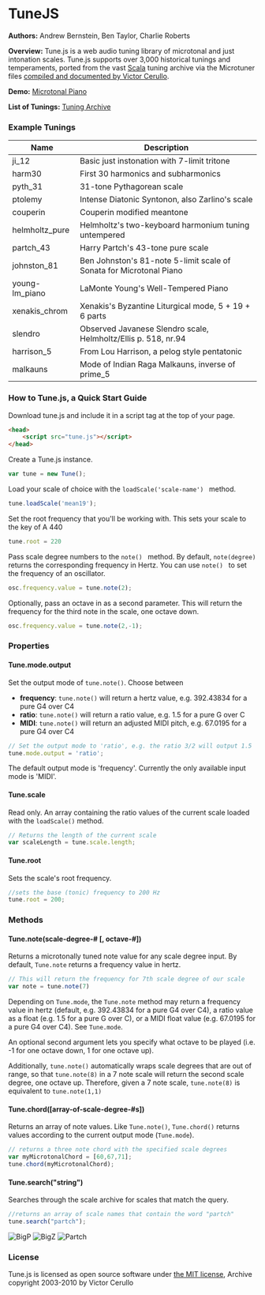 # TuneJS

**Authors:** Andrew Bernstein, Ben Taylor, Charlie Roberts

**Overview:** Tune.js is a web audio tuning library of microtonal and just intonation scales. Tune.js supports over 3,000 historical tunings and temperaments, ported from the vast [Scala](http://www.huygens-fokker.org/scala/) tuning archive via the Microtuner files [compiled and documented by Victor Cerullo](http://www.venetica.net/Sites/16tone/mtx_file_specs.htm).

**Demo:** [Microtonal Piano](http://abbernie.github.io/tune/)

**List of Tunings:** [Tuning Archive](http://abbernie.github.io/tune/scales.html)

### Example Tunings

| Name | Description |
|------|-------------|
| ji_12 | Basic just instonation with 7-limit tritone |
| harm30 | First 30 harmonics and subharmonics |
| pyth_31 | 31-tone Pythagorean scale |
| ptolemy | Intense Diatonic Syntonon, also Zarlino's scale |
| couperin | Couperin modified meantone |
| helmholtz_pure | Helmholtz's two-keyboard harmonium tuning untempered |
| partch_43 | Harry Partch's 43-tone pure scale |
| johnston_81 | Ben Johnston's 81-note 5-limit scale of Sonata for Microtonal Piano |
| young-lm_piano | LaMonte Young's Well-Tempered Piano |
| xenakis_chrom | Xenakis's Byzantine Liturgical mode, 5 + 19 + 6 parts |
| slendro | Observed Javanese Slendro scale, Helmholtz/Ellis p. 518, nr.94 |
| harrison_5 | From Lou Harrison, a pelog style pentatonic |
| malkauns | Mode of Indian Raga Malkauns, inverse of prime_5 |


### How to Tune.js, a Quick Start Guide

Download tune.js and include it in a script tag at the top of your page.

```html
<head>
	<script src="tune.js"></script>
</head>
```

Create a Tune.js instance.

```js
var tune = new Tune();
```

Load your scale of choice with the ```loadScale('scale-name') ``` method.

```js
tune.loadScale('mean19');
```

Set the root frequency that you'll be working with. This sets your scale to the key of A 440

```js
tune.root = 220
```

Pass scale degree numbers to the ```note() ``` method. By default, ```note(degree) ``` returns the corresponding frequency in Hertz. You can use ```note() ``` to set the frequency of an oscillator.

```js
osc.frequency.value = tune.note(2);
```

Optionally, pass an octave in as a second parameter. This will return the frequency for the third note in the scale, one octave down.

```js
osc.frequency.value = tune.note(2,-1);
```



### Properties

#### Tune.mode.output

Set the output mode of `tune.note()`. Choose between

- **frequency**: `tune.note()` will return a hertz value, e.g. 392.43834 for a pure G4 over C4
- **ratio**: `tune.note()` will return a ratio value, e.g. 1.5 for a pure G over C
- **MIDI**: `tune.note()` will return an adjusted MIDI pitch, e.g. 67.0195 for a pure G4 over C4

```js
// Set the output mode to 'ratio', e.g. the ratio 3/2 will output 1.5
tune.mode.output = 'ratio';
```

The default output mode is 'frequency'. Currently the only available input mode is 'MIDI'.


#### Tune.scale

Read only. An array containing the ratio values of the current scale loaded with the ```loadScale()``` method.

```js
// Returns the length of the current scale
var scaleLength = tune.scale.length;
```


#### Tune.root

Sets the scale's root frequency.

```js
//sets the base (tonic) frequency to 200 Hz
tune.root = 200;
```



### Methods

#### Tune.note(scale-degree-# [, octave-#])

Returns a microtonally tuned note value for any scale degree input. By default, `Tune.note` returns a frequency value in hertz.

```js
// This will return the frequency for 7th scale degree of our scale
var note = tune.note(7)
```

Depending on `Tune.mode`, the `Tune.note` method may return a frequency value in hertz (default, e.g. 392.43834 for a pure G4 over C4), a ratio value as a float (e.g. 1.5 for a pure G over C), or a MIDI float value (e.g. 67.0195 for a pure G4 over C4). See `Tune.mode`.

An optional second argument lets you specify what octave to be played (i.e. -1 for one octave down, 1 for one octave up).

Additionally, `tune.note()` automatically wraps scale degrees that are out of range, so that `tune.note(8)` in a 7 note scale will return the second scale degree, one octave up. Therefore, given a 7 note scale, `tune.note(8)` is equivalent to `tune.note(1,1)`


#### Tune.chord([array-of-scale-degree-#s])

Returns an array of note values. Like `Tune.note()`, `Tune.chord()` returns values according to the current output mode (`Tune.mode`).

```js
// returns a three note chord with the specified scale degrees
var myMicrotonalChord = [60,67,71];
tune.chord(myMicrotonalChord);
```

#### Tune.search("string")

Searches through the scale archive for scales that match the query.

```js
//returns an array of scale names that contain the word "partch"
tune.search("partch");
```





![BigP](http://www.mathopenref.com/images/bioimages/pythagoras1.jpg)
![BigZ](https://upload.wikimedia.org/wikipedia/commons/thumb/2/22/Gioseffo_Zarlino.jpg/200px-Gioseffo_Zarlino.jpg)
![Partch](http://www.pas.org/images/default-source/hall-of-fame-photos/hpartch.jpg?sfvrsn=0)



### License

Tune.js is licensed as open source software under [the MIT license](https://opensource.org/licenses/MIT),
Archive copyright 2003-2010 by Victor Cerullo
